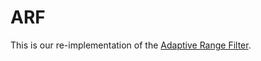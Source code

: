 # ARF
This is our re-implementation of the
[Adaptive Range Filter](http://www.vldb.org/pvldb/vol6/p1714-kossmann.pdf).
